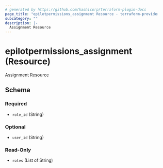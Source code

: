 ```yaml
---
# generated by https://github.com/hashicorp/terraform-plugin-docs
page_title: "epilotpermissions_assignment Resource - terraform-provider-epilot-permission"
subcategory: ""
description: |-
  Assignment Resource
---
```


# epilotpermissions_assignment (Resource)

Assignment Resource



<!-- schema generated by tfplugindocs -->
## Schema

### Required

- `role_id` (String)

### Optional

- `user_id` (String)

### Read-Only

- `roles` (List of String)



